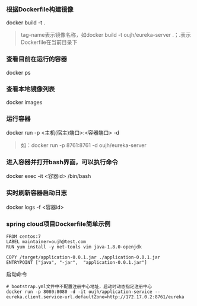 ### 根据Dockerfile构建镜像
docker build -t <tag-name> .
> tag-name表示镜像名称，如docker build -t oujh/eureka-server .；.表示Dockerfile在当前目录下

### 查看目前在运行的容器
docker ps

### 查看本地镜像列表
docker images

### 运行容器
docker run -p <主机(宿主)端口>:<容器端口> -d <tag-name>
> 如：docker run -p 8761:8761 -d oujh/eureka-server

### 进入容器并打开bash界面，可以执行命令
docker exec -it <容器id> /bin/bash

### 实时刷新容器启动日志
docker logs -f <容器id>

### spring cloud项目Dockerfile简单示例
```
FROM centos:7
LABEL maintainer=oujh@test.com
RUN yum install -y net-tools vim java-1.8.0-openjdk

COPY /target/application-0.0.1.jar ./application-0.0.1.jar
ENTRYPOINT ["java", "-jar",  "application-0.0.1.jar"]
```
启动命令
```
# bootstrap.yml文件中不配置注册中心地址，启动时动态指定注册中心
docker run -p 8080:8080 -d -it oujh/application-service --eureka.client.service-url.defaultZone=http://172.17.0.2:8761/eureka
```
